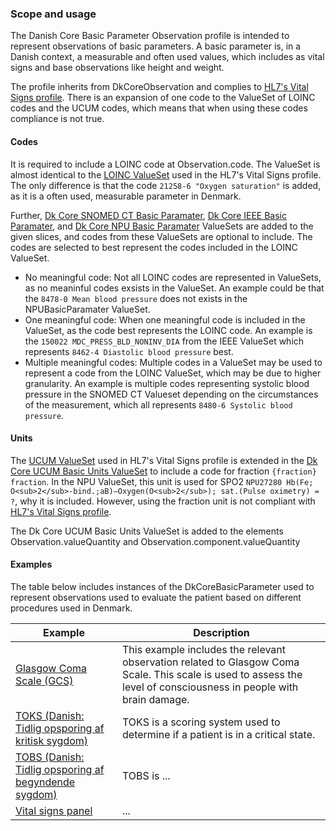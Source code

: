 ### Scope and usage
The Danish Core Basic Parameter Observation profile is intended to represent observations of basic parameters. A basic parameter is, in a Danish context, a measurable and often used values, which includes as vital signs and base observations like height and weight.

The profile inherits from DkCoreObservation and complies to [HL7's Vital Signs profile](http://hl7.org/fhir/R4/vitalsigns.html). There is an expansion of one code to the ValueSet of LOINC codes and the UCUM codes, which means that when using these codes compliance is not true. 

#### Codes
It is required to include a LOINC code at Observation.code. The ValueSet is almost identical to the [LOINC ValueSet](http://hl7.org/fhir/R4/valueset-observation-vitalsignresult.html) used in the  HL7's Vital Signs profile. The only difference is that the code `21258-6 "Oxygen saturation"` is added, as it is a often used, measurable parameter in Denmark. 

Further, [Dk Core SNOMED CT Basic Paramater](./valueset-dk-core-SCTBasicParameter.html), [Dk Core IEEE Basic Paramater](./valueset-dk-core-IEEEBasicParameter.html), and [Dk Core NPU Basic Paramater](./valueset-dk-core-NPUBasicParameter.html) ValueSets are added to the given slices, and codes from these ValueSets are optional to include. The codes are selected to best represent the codes included in the LOINC ValueSet. 
* No meaningful code: Not all LOINC codes are represented in ValueSets, as no meaninful codes exsists in the ValueSet. An example could be that the `8478-0 Mean blood pressure` does not exists in the NPUBasicParamater ValueSet. 
* One meaningful code: When one meaningful code is included in the ValueSet, as the code best represents the LOINC code. An example is the `150022 MDC_PRESS_BLD_NONINV_DIA` from the IEEE ValueSet which represents `8462-4 Diastolic blood pressure` best. 
* Multiple meaningful codes: Multiple codes in a ValueSet may be used to represent a code from the LOINC ValueSet, which may be due to higher granularity. An example is multiple codes representing systolic blood pressure in the SNOMED CT Valueset depending on the circumstances of the measurement, which all represents `8480-6 Systolic blood pressure`.

#### Units
The [UCUM ValueSet](http://hl7.org/fhir/R4/valueset-ucum-vitals-common.html) used in HL7's Vital Signs profile is extended in the [Dk Core UCUM Basic Units ValueSet](./valueset-dk-core-UCUM-BasicUnits.html) to include a code for fraction `{fraction} fraction`. In the NPU ValueSet, this unit is used for SPO2 `NPU27280 Hb(Fe; O<sub>2</sub>-bind.;aB)—Oxygen(O<sub>2</sub>); sat.(Pulse oximetry) = ?`, why it is included. However, using the fraction unit is not compliant with [HL7's Vital Signs profile](http://hl7.org/fhir/R4/vitalsigns.html). 

The Dk Core UCUM Basic Units ValueSet is added to the elements Observation.valueQuantity and Observation.component.valueQuantity


#### Examples
The table below includes instances of the DkCoreBasicParameter used to represent observations used to evaluate the patient based on different procedures used in Denmark. 

Example | Description
----------------- | ------------------------ 
[Glasgow Coma Scale (GCS)](./Bundle-GlasgowComaScale.html) | This example includes the relevant observation related to Glasgow Coma Scale. This scale is used to assess the level of consciousness in people with brain damage.
[TOKS (Danish: Tidlig opsporing af kritisk sygdom)](./Bundle-TOKS.html) | TOKS is a scoring system used to determine if a patient is in a critical state. 
[TOBS (Danish: Tidlig opsporing af begyndende sygdom)](./Bundle-TOBS.html) | TOBS is ... 
[Vital signs panel](./Bundle-VitalSignPanel.html) | ... 
